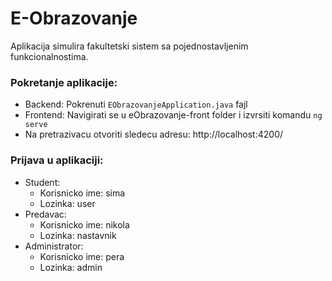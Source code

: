 # E-Obrazovanje

Aplikacija simulira fakultetski sistem sa pojednostavljenim funkcionalnostima.

### Pokretanje aplikacije:

- Backend: Pokrenuti `EObrazovanjeApplication.java` fajl
- Frontend: Navigirati se u eObrazovanje-front folder i izvrsiti komandu `ng serve`
- Na pretrazivacu otvoriti sledecu adresu: http://localhost:4200/

### Prijava u aplikaciji:

- Student:
  - Korisnicko ime: sima
  - Lozinka: user
- Predavac:
  - Korisnicko ime: nikola
  - Lozinka: nastavnik
- Administrator:
  - Korisnicko ime: pera
  - Lozinka: admin
